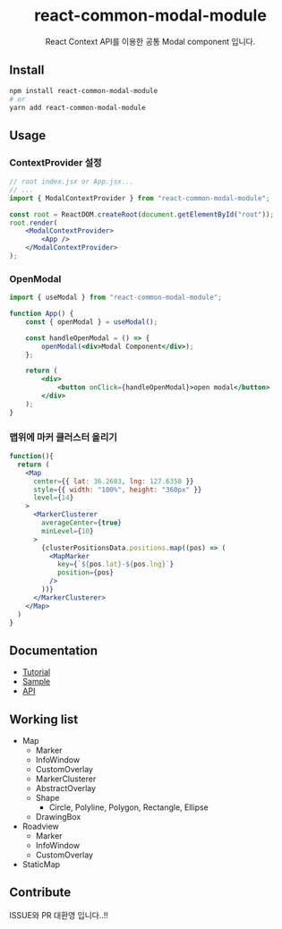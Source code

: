 <div align="center">
  <h1>react-common-modal-module</h1>
  <p>React Context API를 이용한 공통 Modal component 입니다.</p>
</div>

## Install

```bash
npm install react-common-modal-module
# or
yarn add react-common-modal-module
```

## Usage

### ContextProvider 설정

```jsx live
// root index.jsx or App.jsx...
// ...
import { ModalContextProvider } from "react-common-modal-module";

const root = ReactDOM.createRoot(document.getElementById("root"));
root.render(
    <ModalContextProvider>
        <App />
    </ModalContextProvider>
);
```

### OpenModal

```jsx live
import { useModal } from "react-common-modal-module";

function App() {
    const { openModal } = useModal();

    const handleOpenModal = () => {
        openModal(<div>Modal Component</div>);
    };

    return (
        <div>
            <button onClick={handleOpenModal}>open modal</button>
        </div>
    );
}
```

### 맵위에 마커 클러스터 올리기

```jsx live
function(){
  return (
    <Map
      center={{ lat: 36.2683, lng: 127.6358 }}
      style={{ width: "100%", height: "360px" }}
      level={14}
    >
      <MarkerClusterer
        averageCenter={true}
        minLevel={10}
      >
        {clusterPositionsData.positions.map((pos) => (
          <MapMarker
            key={`${pos.lat}-${pos.lng}`}
            position={pos}
          />
        ))}
      </MarkerClusterer>
    </Map>
  )
}
```

## Documentation

-   [Tutorial](https://react-kakao-maps-sdk.jaeseokim.dev/docs/intro)
-   [Sample](https://react-kakao-maps-sdk.jaeseokim.dev/docs/sample)
-   [API](https://react-kakao-maps-sdk.jaeseokim.dev/docs/api)

## Working list

-   Map
    -   Marker
    -   InfoWindow
    -   CustomOverlay
    -   MarkerClusterer
    -   AbstractOverlay
    -   Shape
        -   Circle, Polyline, Polygon, Rectangle, Ellipse
    -   DrawingBox
-   Roadview
    -   Marker
    -   InfoWindow
    -   CustomOverlay
-   StaticMap

## Contribute

ISSUE와 PR 대환영 입니다..!!

